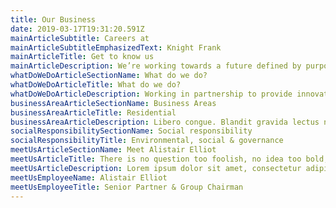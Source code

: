 ```yaml
---
title: Our Business
date: 2019-03-17T19:31:20.591Z
mainArticleSubtitle: Careers at
mainArticleSubtitleEmphasizedText: Knight Frank
mainArticleTitle: Get to know us
mainArticleDescription: We’re working towards a future defined by purposeful growth, and led by a shared commitment to our global values
whatDoWeDoArticleSectionName: What do we do?
whatDoWeDoArticleTitle: What do we do?
whatDoWeDoArticleDescription: Working in partnership to provide innovative property solutions for the long term We operate on a global scale to find solutions that exceed our customers’ and clients’ expectations. Seeking new opportunities as they arise, we aim to drive positive change for the planet, as well as generate growth for our firm. Combining our shared knowledge, insight and ambition, we’re able to see the possibilities that others miss.
businessAreaArticleSectionName: Business Areas
businessAreaArticleTitle: Residential
businessAreaArticleDescription: Libero congue. Blandit gravida lectus nec nunc urna. 
socialResponsibilitySectionName: Social responsibility
socialResponsibilityTitle: Environmental, social & governance
meetUsArticleSectionName: Meet Alistair Elliot
meetUsArticleTitle: There is no question too foolish, no idea too bold, and every opinion is encouraged and respected.
meetUsArticleDescription: Lorem ipsum dolor sit amet, consectetur adipiscing elit. Nullam quis nullam elementum diam. Sagittis iaculis purus, aliquam nisi, congue neque, pretium in sed. Tincidunt in fermentum tristique facilisi ut nibh. Suspendisse in orci adipiscing leo etiam sit lectus. Facilisi vitae morbi ut feugiat odio amet.
meetUsEmployeeName: Alistair Elliot
meetUsEmployeeTitle: Senior Partner & Group Chairman
---
```

